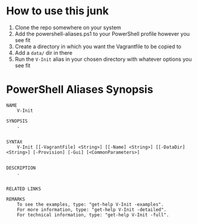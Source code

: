 # How to use this junk

1. Clone the repo somewhere on your system
2. Add the powershell-aliases.ps1 to your PowerShell profile however you see fit
3. Create a directory in which you want the Vagrantfile to be copied to
4. Add a `data/` dir in there
5. Run the `V-Init` alias in your chosen directory with whatever options you see fit

# PowerShell Aliases Synopsis

```
NAME
    V-Init

SYNOPSIS
    .


SYNTAX
    V-Init [[-VagrantFile] <String>] [[-Name] <String>] [[-DataDir] <String>] [-Provision] [-Gui] [<CommonParameters>]


DESCRIPTION
    .


RELATED LINKS

REMARKS
    To see the examples, type: "get-help V-Init -examples".
    For more information, type: "get-help V-Init -detailed".
    For technical information, type: "get-help V-Init -full".
```
